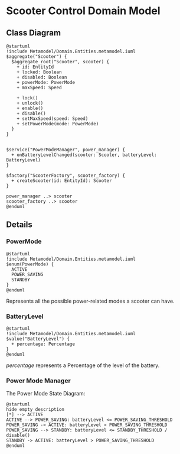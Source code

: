 # Scooter Control Domain Model

## Class Diagram
```plantuml
@startuml
!include Metamodel/Domain.Entities.metamodel.iuml
$aggregate("Scooter") {
  $aggregate_root("Scooter", scooter) {
    + id: EntityId
    + locked: Boolean
    + disabled: Boolean
    + powerMode: PowerMode
    + maxSpeed: Speed

    + lock()
    + unlock()
    + enable()
    + disable()
    + setMaxSpeed(speed: Speed)
    + setPowerMode(mode: PowerMode)
  }
}


$service("PowerModeManager", power_manager) {
  + onBatteryLevelChanged(scooter: Scooter, batteryLevel: BatteryLevel)
}

$factory("ScooterFactory", scooter_factory) {
  + createScooter(id: EntityId): Scooter
}

power_manager ..> scooter
scooter_factory ..> scooter
@enduml
```

## Details

### PowerMode
```plantuml
@startuml
!include Metamodel/Domain.Entities.metamodel.iuml
$enum(PowerMode) {
  ACTIVE
  POWER_SAVING
  STANDBY
}
@enduml
``` 
Represents all the possible power-related modes a scooter can have.

### BatteryLevel
```plantuml
@startuml
!include Metamodel/Domain.Entities.metamodel.iuml
$value("BatteryLevel") {
  + percentage: Percentage
}
@enduml
```
_percentage_ represents a Percentage of the level of the battery.

### Power Mode Manager
The Power Mode State Diagram:
```plantuml
@startuml
hide empty description
[*] --> ACTIVE
ACTIVE --> POWER_SAVING: batteryLevel <= POWER_SAVING_THRESHOLD
POWER_SAVING -> ACTIVE: batteryLevel > POWER_SAVING_THRESHOLD
POWER_SAVING --> STANDBY: batteryLevel <= STANDBY_THRESHOLD / disable()
STANDBY -> ACTIVE: batteryLevel > POWER_SAVING_THRESHOLD
@enduml
```